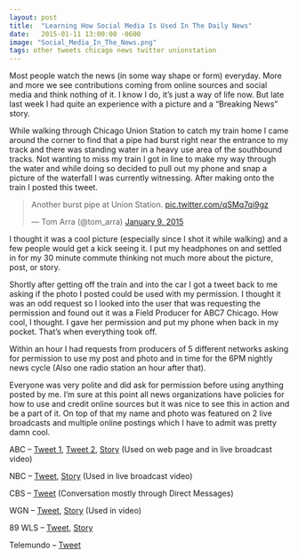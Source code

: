 ```yaml
---
layout: post
title:  "Learning How Social Media Is Used In The Daily News"
date:   2015-01-11 13:00:00 -0600
image: "Social_Media_In_The_News.png"
tags: other tweets chicago news twitter unionstation
---
```

Most people watch the news (in some way shape or form) everyday. More and more we see contributions coming from online sources and social media and think nothing of it. I know I do, it’s just a way of life now. But late last week I had quite an experience with a picture and a “Breaking News” story.

While walking through Chicago Union Station to catch my train home I came around the corner to find that a pipe had burst right near the entrance to my track and there was standing water in a heavy use area of the southbound tracks. Not wanting to miss my train I got in line to make my way through the water and while doing so decided to pull out my phone and snap a picture of the waterfall I was currently witnessing. After making onto the train I posted this tweet.

<blockquote class="twitter-tweet" data-lang="en"><p lang="en" dir="ltr">Another burst pipe at Union Station. <a href="http://t.co/qSMq7qi9gz">pic.twitter.com/qSMq7qi9gz</a></p>&mdash; Tom Arra (@tom_arra) <a href="https://twitter.com/tom_arra/status/553673181035499520">January 9, 2015</a></blockquote> <script async src="//platform.twitter.com/widgets.js" charset="utf-8"></script>

<!--break-->

I thought it was a cool picture (especially since I shot it while walking) and a few people would get a kick seeing it. I put my headphones on and settled in for my 30 minute commute thinking not much more about the picture, post, or story.

Shortly after getting off the train and into the car I got a tweet back to me asking if the photo I posted could be used with my permission. I thought it was an odd request so I looked into the user that was requesting the permission and found out it was a Field Producer for ABC7 Chicago. How cool, I thought. I gave her permission and put my phone when back in my pocket. That’s when everything took off.

Within an hour I had requests from producers of 5 different networks asking for permission to use my post and photo and in time for the 6PM nightly news cycle (Also one radio station an hour after that).

Everyone was very polite and did ask for permission before using anything posted by me. I’m sure at this point all news organizations have policies for how to use and credit online sources but it was nice to see this in action and be a part of it. On top of that my name and photo was featured on 2 live broadcasts and multiple online postings which I have to admit was pretty damn cool.

ABC – [Tweet 1](https://twitter.com/GiannaUrgo/status/553684120258498560), [Tweet 2](https://twitter.com/ABC7Chicago/status/553686631031398401), [Story](http://abc7chicago.com/news/2nd-pipe-burst-at-union-station-this-week/469226/) (Used on web page and in live broadcast video)

NBC – [Tweet](https://twitter.com/TrinaOrlando/status/553696031301709826), [Story](http://www.nbcchicago.com/news/local/Water-Main-Break-Reported-at-Union-Station-288096611.html) (Used in live broadcast video)

CBS – [Tweet](https://twitter.com/samirak01/status/553692581549572096) (Conversation mostly through Direct Messages)

WGN – [Tweet](https://twitter.com/ungersam/status/553698212310417408), [Story](http://wgntv.com/2015/01/09/water-main-breaks-at-union-station/) (Used in video)

89 WLS – [Tweet](https://twitter.com/wlsam890/status/553715272855482369), [Story](http://www.wlsam.com/common/page.php?feed=11&pt=Broken+water+main%2C+leak+affecting+Metra+lines+at+Union+Station&id=117441&is_corp=0)

Telemundo – [Tweet](https://twitter.com/barracan/status/553698914193641473)
